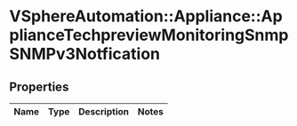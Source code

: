 # VSphereAutomation::Appliance::ApplianceTechpreviewMonitoringSnmpSNMPv3Notfication

## Properties
Name | Type | Description | Notes
------------ | ------------- | ------------- | -------------


